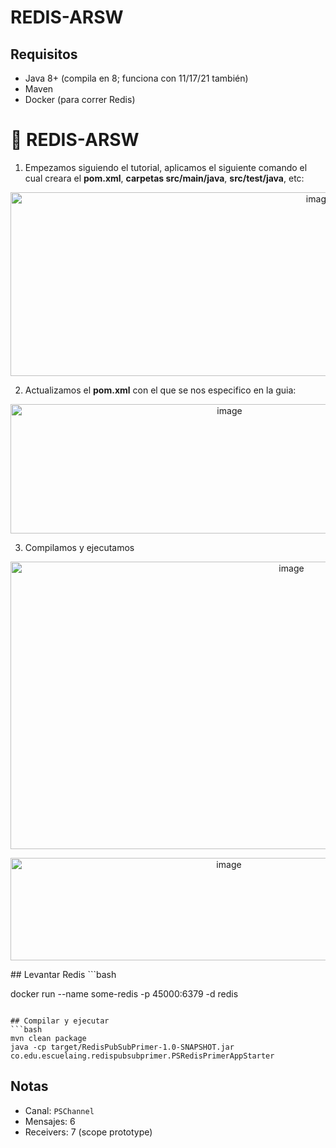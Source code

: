 # REDIS-ARSW 


## Requisitos
- Java 8+ (compila en 8; funciona con 11/17/21 también)
- Maven
- Docker (para correr Redis)
# 📔​ REDIS-ARSW

1. Empezamos siguiendo el tutorial, aplicamos el siguiente comando el cual creara el **pom.xml**, **carpetas src/main/java**, **src/test/java**, etc:

<p align="center">
<img width="970" height="294" alt="image" src="https://github.com/user-attachments/assets/06b78540-8709-4608-a46a-67e274fc1d6f" />
</p>

2. Actualizamos el **pom.xml** con el que se nos especifico en la guia:
<p align="center">
<img width="685" height="207" alt="image" src="https://github.com/user-attachments/assets/b422312a-7d55-4a16-908f-eadc86dd2267" />
</p>

3. Compilamos y ejecutamos

<p align="center">
<img width="883" height="460" alt="image" src="https://github.com/user-attachments/assets/003f113c-965e-4a0b-a2e0-ebe13a5af198" />
</p>
<p align="center">
<img width="683" height="164" alt="image" src="https://github.com/user-attachments/assets/c55637bc-328c-43d5-bbea-91087459cd54" />
</p>
## Levantar Redis
```bash

docker run --name some-redis -p 45000:6379 -d redis
```

## Compilar y ejecutar
```bash
mvn clean package
java -cp target/RedisPubSubPrimer-1.0-SNAPSHOT.jar co.edu.escuelaing.redispubsubprimer.PSRedisPrimerAppStarter
```



## Notas
- Canal: `PSChannel`
- Mensajes: 6
- Receivers: 7 (scope prototype)
